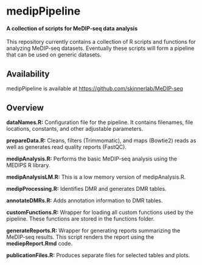# medipPipeline
#### A collection of scripts for MeDIP-seq data analysis

This repository currently contains a collection of R scripts and functions for analyzing MeDIP-seq datasets. Eventually these scripts will form a pipeline that can be used on generic datasets.

## Availability

medipPipeline is available at https://github.com/skinnerlab/MeDIP-seq

## Overview

**dataNames.R:** Configuration file for the pipeline. It contains filenames, file locations, constants, and other adjustable parameters.

**prepareData.R:** Cleans, filters (Trimmomatic), and maps (Bowtie2) reads as well as generates read quality reports (FastQC).

**medipAnalysis.R:** Performs the basic MeDIP-seq analysis using the MEDIPS R library.

**medipAnalysisLM.R:** This is a low memory version of medipAnalysis.R.

**medipProcessing.R:** Identifies DMR and generates DMR tables.

**annotateDMRs.R:** Adds annotation information to DMR tables.

**customFunctions.R:** Wrapper for loading all custom functions used by the pipeline. These functions are stored in the functions folder.

**generateReports.R:** Wrapper for generating reports summarizing the MeDIP-seq results. This script renders the report using the **mediepReport.Rmd** code.

**publicationFiles.R:** Produces separate files for selected tables and plots. 

